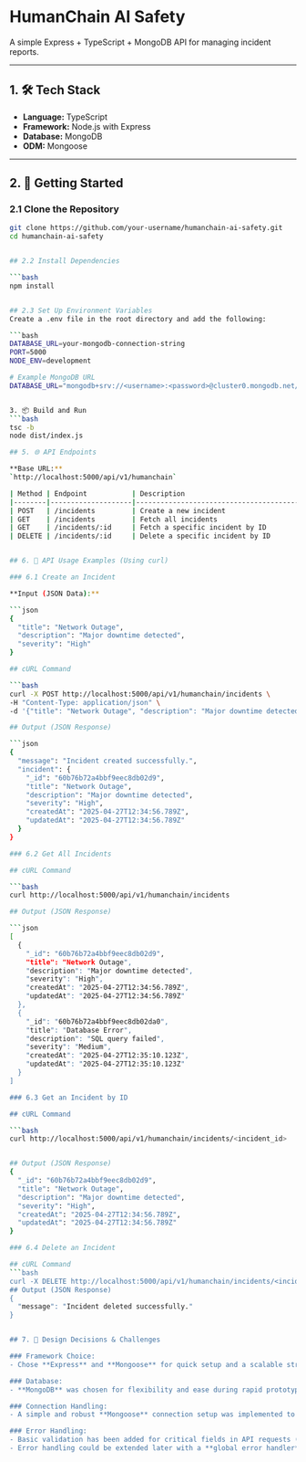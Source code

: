 # HumanChain AI Safety

A simple Express + TypeScript + MongoDB API for managing incident reports.

---

## 1. 🛠 Tech Stack

- **Language:** TypeScript
- **Framework:** Node.js with Express
- **Database:** MongoDB
- **ODM:** Mongoose

---

## 2. 🚀 Getting Started

### 2.1 Clone the Repository

```bash
git clone https://github.com/your-username/humanchain-ai-safety.git
cd humanchain-ai-safety


## 2.2 Install Dependencies

```bash
npm install


## 2.3 Set Up Environment Variables
Create a .env file in the root directory and add the following:

```bash
DATABASE_URL=your-mongodb-connection-string
PORT=5000
NODE_ENV=development

# Example MongoDB URL
DATABASE_URL="mongodb+srv://<username>:<password>@cluster0.mongodb.net/humanchain?retryWrites=true&w=majority"


3. 📦 Build and Run
```bash
tsc -b
node dist/index.js

## 5. 🌐 API Endpoints

**Base URL:**  
`http://localhost:5000/api/v1/humanchain`

| Method | Endpoint           | Description                                  |
|--------|--------------------|----------------------------------------------|
| POST   | /incidents         | Create a new incident                        |
| GET    | /incidents         | Fetch all incidents                          |
| GET    | /incidents/:id     | Fetch a specific incident by ID              |
| DELETE | /incidents/:id     | Delete a specific incident by ID             |


## 6. 🧪 API Usage Examples (Using curl)

### 6.1 Create an Incident

**Input (JSON Data):**

```json
{
  "title": "Network Outage",
  "description": "Major downtime detected",
  "severity": "High"
}

## cURL Command

```bash
curl -X POST http://localhost:5000/api/v1/humanchain/incidents \
-H "Content-Type: application/json" \
-d '{"title": "Network Outage", "description": "Major downtime detected", "severity": "High"}'

## Output (JSON Response)

```json
{
  "message": "Incident created successfully.",
  "incident": {
    "_id": "60b76b72a4bbf9eec8db02d9",
    "title": "Network Outage",
    "description": "Major downtime detected",
    "severity": "High",
    "createdAt": "2025-04-27T12:34:56.789Z",
    "updatedAt": "2025-04-27T12:34:56.789Z"
  }
}

### 6.2 Get All Incidents

## cURL Command

```bash
curl http://localhost:5000/api/v1/humanchain/incidents

## Output (JSON Response)

```json
[
  {
    "_id": "60b76b72a4bbf9eec8db02d9",
    "title": "Network Outage",
    "description": "Major downtime detected",
    "severity": "High",
    "createdAt": "2025-04-27T12:34:56.789Z",
    "updatedAt": "2025-04-27T12:34:56.789Z"
  },
  {
    "_id": "60b76b72a4bbf9eec8db02da0",
    "title": "Database Error",
    "description": "SQL query failed",
    "severity": "Medium",
    "createdAt": "2025-04-27T12:35:10.123Z",
    "updatedAt": "2025-04-27T12:35:10.123Z"
  }
]

### 6.3 Get an Incident by ID

## cURL Command

```bash
curl http://localhost:5000/api/v1/humanchain/incidents/<incident_id>


## Output (JSON Response)
{
  "_id": "60b76b72a4bbf9eec8db02d9",
  "title": "Network Outage",
  "description": "Major downtime detected",
  "severity": "High",
  "createdAt": "2025-04-27T12:34:56.789Z",
  "updatedAt": "2025-04-27T12:34:56.789Z"
}

### 6.4 Delete an Incident

## cURL Command
```bash
curl -X DELETE http://localhost:5000/api/v1/humanchain/incidents/<incident_id>
## Output (JSON Response)
{
  "message": "Incident deleted successfully."
}


## 7. 🧠 Design Decisions & Challenges

### Framework Choice:
- Chose **Express** and **Mongoose** for quick setup and a scalable structure.

### Database:
- **MongoDB** was chosen for flexibility and ease during rapid prototyping, allowing the database schema to be dynamic and reducing overhead in initial stages.

### Connection Handling:
- A simple and robust **Mongoose** connection setup was implemented to ensure stable connections to the database with minimal configuration.

### Error Handling:
- Basic validation has been added for critical fields in API requests (e.g., `title`, `description`, and `severity`).
- Error handling could be extended later with a **global error handler** for production to standardize responses and manage different error types more effectively.




